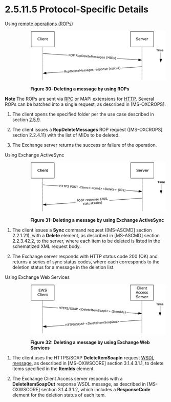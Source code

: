 <html dir="LTR" xmlns:mshelp="http://msdn.microsoft.com/mshelp" xmlns:ddue="http://ddue.schemas.microsoft.com/authoring/2003/5" xmlns:xlink="http://www.w3.org/1999/xlink" xmlns:tool="http://www.microsoft.com/tooltip">
    <head>
        <meta http-equiv="Content-Type" content="text/html; CHARSET=utf-8"></meta>
        <meta name="save" content="history"></meta>
        <title>2.5.11.5 Protocol-Specific Details</title>
        <xml>
            <mshelp:toctitle title="2.5.11.5 Protocol-Specific Details"></mshelp:toctitle>
            <mshelp:rltitle title="[MS-OXPROTO]: Protocol-Specific Details"></mshelp:rltitle>
            <mshelp:keyword index="A" term="3ad20de1-db0a-4755-95f8-4ced260873e7"></mshelp:keyword>
            <mshelp:attr name="DCSext.ContentType" value="open specification"></mshelp:attr>
            <mshelp:attr name="AssetID" value="3ad20de1-db0a-4755-95f8-4ced260873e7"></mshelp:attr>
            <mshelp:attr name="TopicType" value="kbRef"></mshelp:attr>
            <mshelp:attr name="DCSext.Title" value="[MS-OXPROTO]: Protocol-Specific Details" />
        </xml>
    </head>
    <body>
        <div id="header">
            <h1 class="heading">2.5.11.5 Protocol-Specific Details</h1>
        </div>
        <div id="mainSection">
            <div id="mainBody">
                <div id="allHistory" class="saveHistory"></div>
                <div id="sectionSection0" class="section" name="collapseableSection">
                    

<p>Using <a href="f888c37a-d994-4b91-96a5-e88cfbd66bd6.htm#gt_3369fdd6-36f8-4a62-9cd7-2738ffb5048f">remote
operations (ROPs)</a></p>

<dl>
<dd>
<dl>
<dd>
<p><img id="MS-OXPROTO_pict6d283c26-8e66-4e19-9574-2b899075e91b.png" src="MS-OXPROTO_files/image030.png" alt="Deleting a message by using ROPs" title="Deleting a message by using ROPs"></p>
</dd>
<dd>
<p><b>Figure 30: Deleting a message by
using ROPs</b></p>
</dd></dl></dd></dl>



<p><b>Note  </b>The ROPs are sent via <a href="f888c37a-d994-4b91-96a5-e88cfbd66bd6.htm#gt_8a7f6700-8311-45bc-af10-82e10accd331">RPC</a> or MAPI extensions for <a href="f888c37a-d994-4b91-96a5-e88cfbd66bd6.htm#gt_d72f1494-4917-4e9e-a9fd-b8f1b2758dcd">HTTP</a>. Several ROPs can be
batched into a single request, as described in <mshelp:link keywords="13af6911-27e5-4aa0-bb75-637b02d4f2ef" tabindex="0">[MS-OXCROPS]</mshelp:link>.</p>

<ol><li><p><span>    </span>The client opens
the specified folder per the use case described in section <a href="c17348f9-48a3-48ca-a6d7-783f26af9159.htm">2.5.9</a>.</p>

</li><li><p><span>    </span>The client
issues a <b>RopDeleteMessages</b> ROP request ([MS-OXCROPS] section <mshelp:link keywords="d53e1f62-c1b5-4559-bec7-e0f0b9b76ff7" tabindex="0">2.2.4.11</mshelp:link>)
with the list of MIDs to be deleted.</p>

</li><li><p><span>    </span>The Exchange
server returns the success or failure of the operation.</p>

</li></ol><p>Using Exchange ActiveSync</p>

<dl>
<dd>
<dl>
<dd>
<p><img id="MS-OXPROTO_pict2614deda-b9a4-4259-8566-85182b5eb087.png" src="MS-OXPROTO_files/image031.png" alt="Deleting a message by using Exchange ActiveSync" title="Deleting a message by using Exchange ActiveSync"></p>
</dd>
<dd>
<p><b>Figure 31: Deleting a message by
using Exchange ActiveSync</b></p>
</dd></dl></dd></dl>



<ol><li><p><span>    </span>The client
issues a <b>Sync </b>command request (<mshelp:link keywords="1a3490f1-afe1-418a-aa92-6f630036d65a" tabindex="0">[MS-ASCMD]</mshelp:link>
section <mshelp:link keywords="89449dc4-678c-4deb-9be2-e1dbbc43e2f5" tabindex="0">2.2.1.21</mshelp:link>),
with a <b>Delete</b> element, as described in [MS-ASCMD] section <mshelp:link keywords="cb0f05b8-456b-471f-8dd5-a2f86e6cdf88" tabindex="0">2.2.3.42.2</mshelp:link>,
to the server, where each item to be deleted is listed in the schematized XML
request body.</p>

</li><li><p><span>    </span>The Exchange
server responds with HTTP status code 200 (OK) and returns a series of sync
status codes, where each corresponds to the deletion status for a message in
the deletion list.</p>

</li></ol><p>Using Exchange Web Services</p>

<dl>
<dd>
<dl>
<dd>
<p><img id="MS-OXPROTO_picta86dd849-e28f-4b95-bf1b-4c55a10b6de7.png" src="MS-OXPROTO_files/image032.png" alt="Deleting a message by using Exchange Web Services" title="Deleting a message by using Exchange Web Services"></p>
</dd>
<dd>
<p><b>Figure 32: Deleting a message by
using Exchange Web Services</b></p>
</dd></dl></dd></dl>



<ol><li><p><span>    </span>The client uses
the HTTPS/SOAP <b>DeleteItemSoapIn</b> request <a href="f888c37a-d994-4b91-96a5-e88cfbd66bd6.htm#gt_d5ccdf11-3f53-4118-a845-dfaca61838fb">WSDL message</a>, as described
in <mshelp:link keywords="7a113138-a0db-4168-a164-bf8b05cc4e6d" tabindex="0">[MS-OXWSCORE]</mshelp:link>
section <mshelp:link keywords="411602df-10ec-4bd2-a1b5-47a13e6e2c7e" tabindex="0">3.1.4.3.1.1</mshelp:link>,
to delete items specified in the <b>ItemIds</b> element.</p>

</li><li><p><span>    </span>The Exchange
Client Access server responds with a <b>DeleteItemSoapOut</b> response WSDL
message, as described in [MS-OXWSCORE] section <mshelp:link keywords="4ebca0ab-7877-49ac-880a-cc5142021c57" tabindex="0">3.1.4.3.1.2</mshelp:link>,
which includes a <b>ResponseCode</b> element for the deletion status of each
item.</p>

</li></ol>
                </div>
            </div>
        </div>
    </body>
</html>